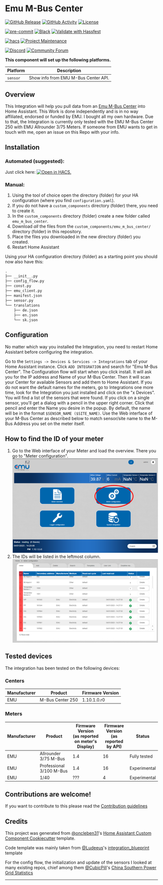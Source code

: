 # Emu M-Bus Center

[![GitHub Release][releases-shield]][releases]
[![GitHub Activity][commits-shield]][commits]
[![License][license-shield]](LICENSE)

[![pre-commit][pre-commit-shield]][pre-commit]
[![Black][black-shield]][black]
[![Validate with Hassfest][hassfest-badge]][hassfest]

[![hacs][hacsbadge]][hacs]
[![Project Maintenance][maintenance-shield]][user_profile]

[![Discord][discord-shield]][discord]
[![Community Forum][forum-shield]][forum]

**This component will set up the following platforms.**

| Platform | Description                          |
| -------- |--------------------------------------|
| `sensor` | Show info from EMU M-Bus Center API. |

## Overview

This Integration will help you pull data from an [Emu M-Bus Center](https://www.emuag.ch/en/products/m-bus-data-logger/) into Home Assistant.
This Work is done independently and is in no way affiliated, endorsed or funded by EMU.
I bought all my own hardware. Due to that, the Integration is currently only tested with the EMU M-Bus Center 250 with EMU Allrounder 3/75 Meters.
If someone from EMU wants to get in touch with me, open an issue on this Repo with your info.

## Installation

### Automated (suggested):

Just click here: [![Open in HACS.][my-hacs-badge]][open-in-hacs]

### Manual:

1. Using the tool of choice open the directory (folder) for your HA configuration (where you find `configuration.yaml`).
2. If you do not have a `custom_components` directory (folder) there, you need to create it.
3. In the `custom_components` directory (folder) create a new folder called `emu_m_bus_center`.
4. Download _all_ the files from the `custom_components/emu_m_bus_center/` directory (folder) in this repository.
5. Place the files you downloaded in the new directory (folder) you created.
6. Restart Home Assistant

Using your HA configuration directory (folder) as a starting point you should now also have this:

```text
.
├── __init__.py
├── config_flow.py
├── const.py
├── emu_client.py
├── manifest.json
├── sensor.py
└── translations
    ├── de.json
    ├── en.json
    └── sk.json
```

## Configuration

No matter which way you installed the Integration, you need to restart Home Assistant before configuring the integration.

Go to the `Settings -> Devices & Services -> Integrations` tab of your Home Assistant instance.
Click `ADD INTEGRATION` and search for "Emu M-Bus Center".
The Configuration flow will start when you click install.
It will ask you for the IP address and Name of your M-Bus Center.
Then it will scan your Center for available Sensors and add them to Home Assistant.
If you do not want the default names for the meters, go to Integrations one more time, look for the Integration you just installed and click on the "x Devices".
You will find a list of the sensors that were found. If you click on a single sensor, you'll get a dialog with a pencil in the upper right corner.
Click that pencil and enter the Name you desire in the popup. By default, the name will be in the format `$SENSOR_NAME ($SITE_NAME)`.
Use the Web interface of your M-Bus Center as described below to match sensor/site name to the M-Bus Address you set on the meter itself.

## How to find the ID of your meter

1. Go to the Web interface of your Meter and load the overview. There you go to "Meter configuration".
   ![overview][overviewimg]
2. The IDs will be listed in the leftmost column.
   ![meters][metersimg]

## Tested devices

The integration has been tested on the following devices:

### Centers

| Manufacturer | Product          | Firmware Version |
|--------------| ---------------- | ---------------- |
| EMU          | M-Bus Center 250 | 1.10.1.0.r0      |

### Meters

| Manufacturer | Product                  | Firmware Version<br>(as reported on meter's Display) | Firmware Version<br>(as reported by API) | Status       |
|--------------|--------------------------|------------------------------------------------------|------------------------------------------|--------------|
| EMU          | Allrounder 3/75 M-Bus    | 1.4                                                  | 16                                       | Fully tested |
| EMU          | Professional 3/100 M-Bus | 1.4                                                  | 16                                       | Experimental |
| EMU          | 1/40                     | ???                                                  | 4                                        | Experimental |

## Contributions are welcome!

If you want to contribute to this please read the [Contribution guidelines](CONTRIBUTING.md)

## Credits

This project was generated from [@oncleben31](https://github.com/oncleben31)'s [Home Assistant Custom Component Cookiecutter](https://github.com/oncleben31/cookiecutter-homeassistant-custom-component) template.

Code template was mainly taken from [@Ludeeus](https://github.com/ludeeus)'s [integration_blueprint][integration_blueprint] template

For the config flow, the initialization and update of the sensors I looked at many existing repos, chief among them [@CubicPill](https://github.com/CubicPill)'s [China Southern Power Grid Statistics](https://github.com/CubicPill/china_southern_power_grid_stat)

---

[integration_blueprint]: https://github.com/custom-components/integration_blueprint
[black]: https://github.com/psf/black
[black-shield]: https://img.shields.io/badge/code%20style-black-000000.svg
[commits-shield]: https://img.shields.io/github/commit-activity/y/redlukas/emu_mbus_center.svg
[commits]: https://github.com/redlukas/emu_mbus_center/commits/main
[hacs]: https://hacs.xyz
[hacsbadge]: https://img.shields.io/badge/HACS-Default-green.svg
[discord]: https://discord.gg/Qa5fW2R
[discord-shield]: https://img.shields.io/discord/330944238910963714.svg?style=flat&logo=discord
[forum-shield]: https://img.shields.io/badge/community-forum-brightgreen.svg
[forum]: https://community.home-assistant.io/
[license-shield]: https://img.shields.io/github/license/redlukas/emu_mbus_center.svg
[maintenance-shield]: https://img.shields.io/badge/maintainer-%40redlukas-blue.svg
[pre-commit]: https://github.com/pre-commit/pre-commit
[pre-commit-shield]: https://img.shields.io/badge/pre--commit-enabled-brightgreen
[releases-shield]: https://img.shields.io/github/release/redlukas/emu_mbus_center.svg
[releases]: https://github.com/redlukas/emu_mbus_center/releases
[user_profile]: https://github.com/redlukas
[hassfest-badge]: https://github.com/redlukas/emu_mbus_center/workflows/Validate%20with%20Hassfest/badge.svg
[hassfest]: https://developers.home-assistant.io/blog/2020/04/16/hassfest/
[open-in-hacs]: https://my.home-assistant.io/redirect/hacs_repository/?owner=redlukas&repository=emu_mbus_center&category=integration
[my-hacs-badge]: https://my.home-assistant.io/badges/hacs_repository.svg
[overviewimg]: ./images/overview.png
[metersimg]: ./images/meters.png
